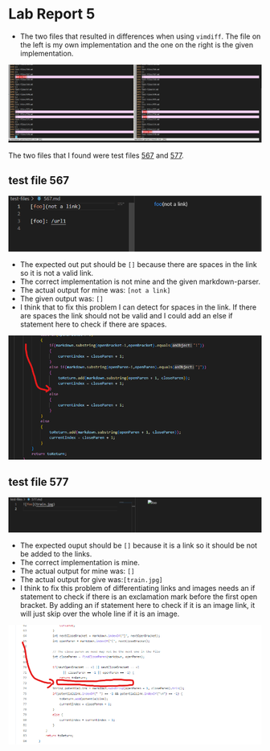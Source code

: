 # Lab Report 5

* The two files that resulted in differences when using `vimdiff`. The file on the left is my own implementation and the one on the right is the given implementation.

![img](report5images/vimDIFF.png) 

 The two files that I found were test files [567](https://github.com/nidhidhamnani/markdown-parser/blob/main/test-files/567.md) and [577](https://github.com/nidhidhamnani/markdown-parser/blob/main/test-files/577.md).

## test file 567
![img](report5images/ac567.png)

* The expected out put should be `[]` because there are spaces in the link so it is not a valid link.
* The correct implementation is not mine and the given markdown-parser.
* The actual output for mine was: `[not a link]` 
* The given output was: `[]`
* I think that to fix this problem I can detect for spaces in the link. If there are spaces the link should not be valid and I could add an else if statement here to check if there are spaces.

![img](report5images/567Change.png)

## test file 577
![img](report5images/577.png)

* The expected ouput should be `[]` because it is a link so it should be not be added to the links.
* The correct implementation is mine.
* The actual output for mine was: `[]`
* The actual output for give was:`[train.jpg]`
* I think to fix this problem of differentiating links and images needs an if statement to check if there is an exclamation mark before the first open bracket. By adding an if statement here to check if it is an image link, it will just skip over the whole line if it is an image.

![img](report5images/577Change.png)

